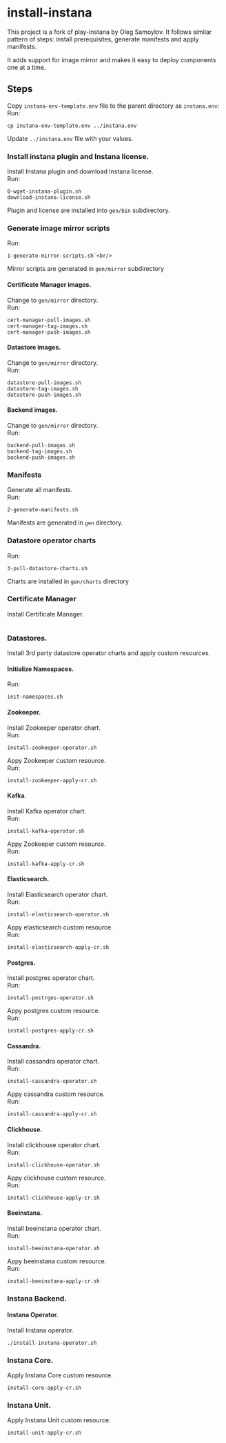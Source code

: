 # install-instana

This project is a fork of play-instana by Oleg Samoylov. 
It follows similar pattern of steps: install prerequisites, generate manifests and apply manifests.

It adds support for image mirror and makes it easy to deploy components one at a time.

## Steps 

Copy `instana-env-template.env` file to the parent directory as `instana.env`:<br/>
Run:<br/>
```
cp instana-env-template.env ../instana.env
```
Update `../instana.env` file with your values.<br/>

### Install instana plugin and Instana license.
Install Instana plugin and download Instana license.<br/>
Run:<br/> 
```
0-wget-instana-plugin.sh
download-instana-license.sh
```
Plugin and license are installed into `gen/bin` subdirectory.<br/>

### Generate image mirror scripts
Run:<br/> 
```
1-generate-mirror-scripts.sh`<br/>
```
Mirror scripts are generated in `gen/mirror` subdirectory<br/>

#### Certificate Manager images.
Change to `gen/mirror` directory.<br/>
Run:<br/>
```
cert-manager-pull-images.sh
cert-manager-tag-images.sh
cert-manager-push-images.sh
```
#### Datastore images.
Change to `gen/mirror` directory.<br/>
Run:<br/>
```
datastore-pull-images.sh
datastore-tag-images.sh
datastore-push-images.sh
```
#### Backend images.
Change to `gen/mirror` directory.<br/>
Run:<br/>
```
backend-pull-images.sh
backend-tag-images.sh
backend-push-images.sh
```

### Manifests
Generate all manifests.<br/>
Run:<br/>
```
2-generate-manifests.sh
```
Manifests are generated in `gen` directory.<br/>

### Datastore operator charts
Run:<br/>
```
3-pull-datastore-charts.sh
```
Charts are installed in `gen/charts` directory<br/>

### Certificate Manager
Install Certificate Manager.<br/>
```
```
### Datastores.
Install 3rd party datastore operator charts and apply custom resources.<br/>

#### Initialize Namespaces.
Run:<br/>
```
init-namespaces.sh
````

#### Zookeeper.
Install Zookeeper operator chart.<br/>
Run:<br/>
```
install-zookeeper-operator.sh
```
Appy Zookeeper custom resource.<br/>
Run:<br/>
```
install-zookeeper-apply-cr.sh
```
#### Kafka.
Install Kafka operator chart.<br/>
Run:<br/>
```
install-kafka-operator.sh
```
Appy Zookeeper custom resource.<br/>
Run:<br/>
```
install-kafka-apply-cr.sh
```
#### Elasticsearch.
Install Elasticsearch operator chart.<br/>
Run:<br/>
```
install-elasticsearch-operator.sh
```
Appy elasticsearch custom resource.<br/>
Run:<br/>
```
install-elasticsearch-apply-cr.sh
```
#### Postgres.
Install postgres operator chart.<br/>
Run:<br/>
```
install-postrges-operator.sh
```
Appy postgres custom resource.<br/>
Run:<br/>
```
install-postgres-apply-cr.sh
```
#### Cassandra.
Install cassandra operator chart.<br/>
Run:<br/>
```
install-cassandra-operator.sh
```
Appy cassandra custom resource.<br/>
Run:<br/>
```
install-cassandra-apply-cr.sh
```
#### Clickhouse.
Install clickhouse operator chart.<br/>
Run:<br/>
```
install-clickhouse-operator.sh
```
Appy clickhouse custom resource.<br/>
Run:<br/>
```
install-clickhouse-apply-cr.sh
```
#### Beeinstana.
Install beeinstana operator chart.<br/>
Run:<br/>
```
install-beeinstana-operator.sh
```
Appy beeinstana custom resource.<br/>
Run:<br/>
```
install-beeinstana-apply-cr.sh
```

### Instana Backend.

#### Instana Operator.
Install Instana operator.<br/>
```
./install-instana-operator.sh
```
### Instana Core.
Apply Instana Core custom resource.<br/>
```
install-core-apply-cr.sh
```
### Instana Unit.
Apply Instana Unit custom resource.<br/>
```
install-unit-apply-cr.sh
```


